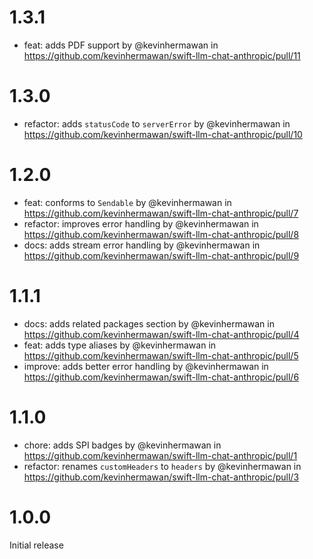 # 1.3.1

- feat: adds PDF support by @kevinhermawan in https://github.com/kevinhermawan/swift-llm-chat-anthropic/pull/11

# 1.3.0

- refactor: adds `statusCode` to `serverError` by @kevinhermawan in https://github.com/kevinhermawan/swift-llm-chat-anthropic/pull/10

# 1.2.0

- feat: conforms to `Sendable` by @kevinhermawan in https://github.com/kevinhermawan/swift-llm-chat-anthropic/pull/7
- refactor: improves error handling by @kevinhermawan in https://github.com/kevinhermawan/swift-llm-chat-anthropic/pull/8
- docs: adds stream error handling by @kevinhermawan in https://github.com/kevinhermawan/swift-llm-chat-anthropic/pull/9

# 1.1.1

- docs: adds related packages section by @kevinhermawan in https://github.com/kevinhermawan/swift-llm-chat-anthropic/pull/4
- feat: adds type aliases by @kevinhermawan in https://github.com/kevinhermawan/swift-llm-chat-anthropic/pull/5
- improve: adds better error handling by @kevinhermawan in https://github.com/kevinhermawan/swift-llm-chat-anthropic/pull/6

# 1.1.0

- chore: adds SPI badges by @kevinhermawan in https://github.com/kevinhermawan/swift-llm-chat-anthropic/pull/1
- refactor: renames `customHeaders` to `headers` by @kevinhermawan in https://github.com/kevinhermawan/swift-llm-chat-anthropic/pull/3

# 1.0.0

Initial release
